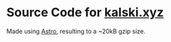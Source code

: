 # Source Code for [kalski.xyz](https://kalski.xyz)

Made using [Astro](https://astro.build), resulting to a ~20kB gzip size.